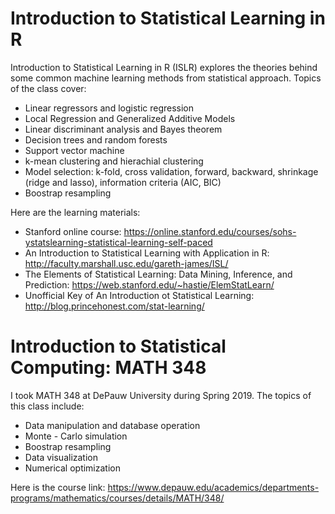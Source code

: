 # Introduction to Statistical Learning in R

Introduction to Statistical Learning in R (ISLR) explores the theories behind some common machine learning methods from statistical approach. Topics of the class cover: 

* Linear regressors and logistic regression
* Local Regression and Generalized Additive Models
* Linear discriminant analysis and Bayes theorem
* Decision trees and random forests
* Support vector machine
* k-mean clustering and hierachial clustering
* Model selection: k-fold, cross validation, forward, backward, shrinkage (ridge and lasso), information criteria (AIC, BIC) 
* Boostrap resampling

Here are the learning materials: 
* Stanford online course: https://online.stanford.edu/courses/sohs-ystatslearning-statistical-learning-self-paced
* An Introduction to Statistical Learning with Application in R: http://faculty.marshall.usc.edu/gareth-james/ISL/ 
* The Elements of Statistical Learning: Data Mining, Inference, and Prediction: https://web.stanford.edu/~hastie/ElemStatLearn/
* Unofficial Key of An Introduction ot Statistical Learning: http://blog.princehonest.com/stat-learning/

# Introduction to Statistical Computing: MATH 348

I took MATH 348 at DePauw University during Spring 2019. The topics of this class include:
* Data manipulation and database operation
* Monte - Carlo simulation
* Boostrap resampling
* Data visualization
* Numerical optimization

Here is the course link: https://www.depauw.edu/academics/departments-programs/mathematics/courses/details/MATH/348/
